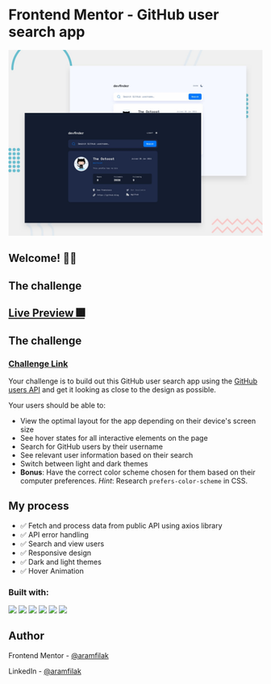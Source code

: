 # Frontend Mentor - GitHub user search app

![Design preview for the GitHub user search app coding challenge](./preview.jpg)

## Welcome! 👋🏻

## The challenge

## [Live Preview 🎆](https://vercel.com/aramfilak/aram-filak/Ehho2bHqPCZbBanPSgdBBGk3PmZ6)

## The challenge

### [Challenge Link](https://www.frontendmentor.io/challenges/github-user-search-app-Q09YOgaH6)

Your challenge is to build out this GitHub user search app using
the [GitHub users API](https://docs.github.com/en/rest/reference/users#get-a-user) and get it looking as close to the
design as possible.

Your users should be able to:

- View the optimal layout for the app depending on their device's screen size
- See hover states for all interactive elements on the page
- Search for GitHub users by their username
- See relevant user information based on their search
- Switch between light and dark themes
- **Bonus**: Have the correct color scheme chosen for them based on their computer preferences. _Hint_:
  Research `prefers-color-scheme` in CSS.

## My process

- ✅ Fetch and process data from public API using axios library
- ✅ API error handling
- ✅ Search and view users
- ✅ Responsive design
- ✅ Dark and light themes
- ✅ Hover Animation

### Built with:

![](https://img.shields.io/badge/React-20232A?style=for-the-badge&logo=react&logoColor=61DAFB)
![](https://img.shields.io/badge/TypeScript-007ACC?style=for-the-badge&logo=typescript&logoColor=white)
![](https://img.shields.io/badge/Sass-CC6699?style=for-the-badge&logo=sass&logoColor=white)
![](https://img.shields.io/badge/HTML5-E34F26?style=for-the-badge&logo=html5&logoColor=white)
![](https://img.shields.io/badge/WebStorm-000000?style=for-the-badge&logo=WebStorm&logoColor=white)
![](https://img.shields.io/badge/Vite-B73BFE?style=for-the-badge&logo=vite&logoColor=FFD62E)

## Author

Frontend Mentor - [@aramfilak](https://www.frontendmentor.io/profile/aramfilak) 

LinkedIn - [@aramfilak](https://www.linkedin.com/in/aram-filak-b0400022a/) 
